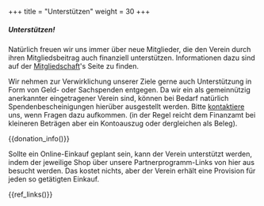 +++
title = "Unterstützen"
weight = 30
+++

##### Unterstützen!

Natürlich freuen wir uns immer über neue Mitglieder, die den Verein durch ihren Mitgliedsbeitrag auch finanziell unterstützen. Informationen dazu sind auf der [Mitgliedschaft](@/about/membership.md)'s Seite zu finden.

Wir nehmen zur Verwirklichung unserer Ziele gerne auch Unterstützung in Form von Geld- oder Sachspenden entgegen. Da wir ein als gemeinnützig anerkannter eingetragener Verein sind, können bei Bedarf natürlich Spendenbescheinigungen hierüber ausgestellt werden. Bitte [kontaktiere](@/contact.md) uns, wenn Fragen dazu aufkommen. (in der Regel reicht dem Finanzamt bei kleineren Beträgen aber ein Kontoauszug oder dergleichen als Beleg).

{{donation_info()}}

Sollte ein Online-Einkauf geplant sein, kann der Verein unterstützt werden, indem der jeweilige Shop über unsere Partnerprogramm-Links von hier aus besucht werden. Das kostet nichts, aber der Verein erhält eine Provision für jeden so getätigten Einkauf.

{{ref_links()}}